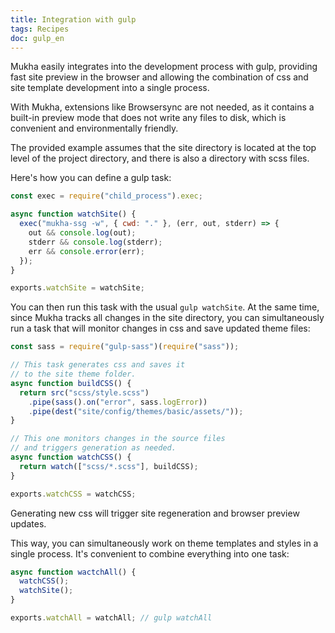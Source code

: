 ```yaml
---
title: Integration with gulp
tags: Recipes
doc: gulp_en
---
```


Mukha easily integrates into the development process with gulp, providing fast
site preview in the browser and allowing the combination of
css and site template development into a single process.

With Mukha, extensions like Browsersync are not needed, as it contains a built-in
preview mode that does not write any files to disk, which is convenient
and environmentally friendly.

The provided example assumes that the site directory is located at
the top level of the project directory, and there is also a directory with
scss files.

Here's how you can define a gulp task:

```javascript
const exec = require("child_process").exec;

async function watchSite() {
  exec("mukha-ssg -w", { cwd: "." }, (err, out, stderr) => {
    out && console.log(out);
    stderr && console.log(stderr);
    err && console.error(err);
  });
}

exports.watchSite = watchSite;
```

You can then run this task with the usual `gulp watchSite`. At the same time,
since Mukha tracks all changes in the site directory, you can simultaneously
run a task that will monitor changes in css and save updated
theme files:

```javascript
const sass = require("gulp-sass")(require("sass"));

// This task generates css and saves it
// to the site theme folder.
async function buildCSS() {
  return src("scss/style.scss")
    .pipe(sass().on("error", sass.logError))
    .pipe(dest("site/config/themes/basic/assets/"));
}

// This one monitors changes in the source files
// and triggers generation as needed.
async function watchCSS() {
  return watch(["scss/*.scss"], buildCSS);
}

exports.watchCSS = watchCSS;
```

Generating new css will trigger site regeneration
and browser preview updates.

This way, you can simultaneously work on theme templates and styles in
a single process. It's convenient to combine everything into one task:

```javascript
async function wactchAll() {
  watchCSS();
  watchSite();
}

exports.watchAll = watchAll; // gulp watchAll
```
